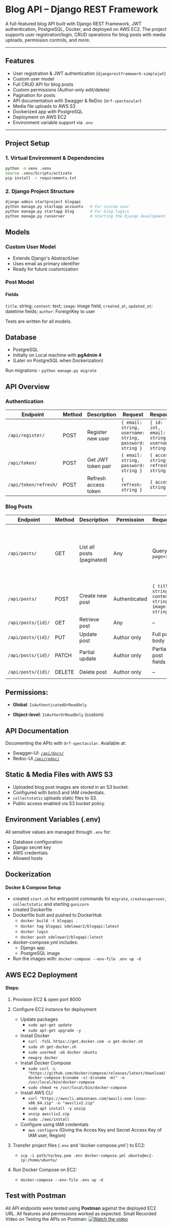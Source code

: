 # Blog API – Django REST Framework

A full-featured blog API built with Django REST Framework, JWT authentication, PostgreSQL, Docker, and deployed on AWS EC2. The project supports user registration/login, CRUD operations for blog posts with media uploads, permission controls, and more.

---

## Features

- User registration & JWT authentication (`djangorestframework-simplejwt`)
- Custom user model
- Full CRUD API for blog posts
- Custom permissions (Author-only edit/delete)
- Pagination for posts
- API documentation with Swagger & ReDoc (`drf-spectacular`)
- Media file uploads to AWS S3
- Dockerized app with PostgreSQL
- Deployment on AWS EC2
- Environment variable support via `.env`

---

## Project Setup

### 1. Virtual Environment & Dependencies
```bash
python -m venv .venv
source .venv/Scripts/activate 
pip install -r requirements.txt
```

### 2. Django Project Structure

```bash
django-admin startproject blogapi
python manage.py startapp accounts   # For custom user
python manage.py startapp blog       # For blog logics
python manage.py runserver           # Starting the Django development server
```

## Models
### Custom User Model
- Extends Django's AbstractUser
- Uses email as primary identifier
- Ready for future customization

### Post Model
#### Fields
`title`: string; 
`content`: text; 
`image`: image field; 
`created_at`, `updated_at`: datetime fields; 
`author`: ForeignKey to user

Tests are written for all models.

## Database
- PostgreSQL
- Initially on Local machine with **pgAdmin 4**
- (Later on PostgreSQL when Dockerization)

Run migrations -
  `python manage.py migrate`

## API Overview

### Authentication


| Endpoint              | Method | Description         | Request                                              | Response                                         |
|-----------------------|--------|---------------------|------------------------------------------------------|--------------------------------------------------|
| `/api/register/`      | POST   | Register new user   | `{ email: string, username: string, password: string }` | `{ id: int, email: string, username: string }`     |
| `/api/token/`         | POST   | Get JWT token pair  | `{ email: string, password: string }`               | `{ access: string, refresh: string }`            |
| `/api/token/refresh/` | POST   | Refresh access token| `{ refresh: string }`                               | `{ access: string }`                             |


### Blog Posts

| Endpoint              | Method | Description              | Permission   | Request                                          | Response                                                                 |
|-----------------------|--------|--------------------------|--------------|--------------------------------------------------|--------------------------------------------------------------------------|
| `/api/posts/`         | GET    | List all posts (paginated) | Any        | Query: `?page=int`                               | `{ count, next, previous, results: [ { id, title, content, image, author, created_at } ] }` |
| `/api/posts/`         | POST   | Create new post          | Authenticated| `{ title: string, content: string, image: string }` | Full post object                                                        |
| `/api/posts/{id}/`    | GET    | Retrieve post            | Any          | –                                                | Full post object                                                        |
| `/api/posts/{id}/`    | PUT    | Update post              | Author only  | Full post body                                   | Updated post                                                             |
| `/api/posts/{id}/`    | PATCH  | Partial update           | Author only  | Partial post fields                              | Updated post                                                             |
| `/api/posts/{id}/`    | DELETE | Delete post              | Author only  | –                                                | `204 No Content`                                                         |


## Permissions:
- **Global**: `IsAuthenticatedOrReadOnly`

- **Object-level**: `IsAuthorOrReadOnly` (custom)


## API Documentation
Documenting the APIs with `drf-spectacular`.
Available at:
-  Swagger-UI: [`/api/docs/`](https://blogging-restful-api-project-with-drf.onrender.com/api/docs/)
-  Redoc-UI [`/api/redoc/`](https://blogging-restful-api-project-with-drf.onrender.com/api/redoc/)

## Static & Media Files with AWS S3
- Uploaded blog post images are stored in an S3 bucket.
- Configured with boto3 and IAM credentials.
- `collectstatic` uploads static files to S3.
- Public access enabled via S3 bucket policy.

## Environment Variables (.env)
All sensitive values are managed through `.env` for:
- Database configuration
- Django secret key
- AWS credentials
- Allowed hosts

## Dockerization
#### Docker & Compose Setup
- created `start.sh` for entrypoint commands for `migrate`, `createsuperuser`, `collectstatic` and starting `gunicorn`
- created Dockerfile
- Dockerfile built and pushed to DockerHub
  - `docker build -t blogapi .`
  - `docker tag blogapi sdelowar2/blogapi:latest`
  - `docker login`
  - `docker push sdelowar2/blogapi:latest`
- docker-compose.yml includes:
  - Django app
  - PostgreSQL image
- Run the images with:
  `docker-compose --env-file .env up -d`

## AWS EC2 Deployment
#### Steps:
1. Provision EC2 & open port 8000

2. Configure EC2 instance for deployment
    - Update packages
      - `sudo apt-get update`
      - `sudo apt-get upgrade -y`
    - Install Docker
      - `curl -fsSL https://get.docker.com -o get-docker.sh`
      - `sudo sh get-docker.sh`
      - `sudo usermod -aG docker ubuntu`
      - `newgrp docker`
    - Install Docker Compose
      - `sudo curl -L "https://github.com/docker/compose/releases/latest/download/docker-compose-$(uname -s)-$(uname -m)" -o /usr/local/bin/docker-compose`
      - `sudo chmod +x /usr/local/bin/docker-compose`
    - Install AWS CLI
      - `curl "https://awscli.amazonaws.com/awscli-exe-linux-x86_64.zip" -o "awscliv2.zip"`
      - `sudo apt install -y unzip`
      - `unzip awscliv2.zip`
      - `sudo ./aws/install`
    - Configure using IAM credentials
      - `aws configure` (Giving the Acces Key and Secret Access Key of IAM user, Region)

3. Transfer project files (`.env` and 'docker-compose.yml`) to EC2:
     - `scp -i path/to/key.pem .env docker-compose.yml ubuntu@ec2-ip:/home/ubuntu/`
4. Run Docker Compose on EC2:
     - `docker-compose --env-file .env up -d`
  
## Test with Postman
All API endpoints were tested using **Postman** against the deployed EC2 URL. All features and permissions worked as expected.
Small Recorded Video on Testing the APIs on Postman:
[![Watch the video](https://img.shields.io/badge/Watch%20Video-Click%20Here-brightgreen)](https://drive.google.com/file/d/19gScsng5NIkq9iR8ifAZepZOfnZX6A8p/view?usp=sharing)
